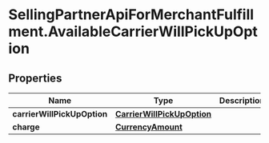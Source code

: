 # SellingPartnerApiForMerchantFulfillment.AvailableCarrierWillPickUpOption

## Properties

Name | Type | Description | Notes
------------ | ------------- | ------------- | -------------
**carrierWillPickUpOption** | [**CarrierWillPickUpOption**](CarrierWillPickUpOption.md) |  | 
**charge** | [**CurrencyAmount**](CurrencyAmount.md) |  | 


